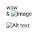 wow<br>&
![image](https://user-images.githubusercontent.com/125537936/233907835-b7af5403-58d3-4de2-9181-f7264592c549.png)

![Alt text](https://user-images.githubusercontent.com/125537936/233907835-b7af5403-58d3-4de2-9181-f7264592c549.png)
